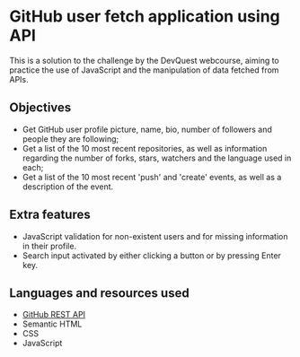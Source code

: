# GitHub user fetch application using API

This is a solution to the challenge by the DevQuest webcourse, aiming to practice the use of JavaScript and the manipulation of data fetched from APIs. 

## Objectives
- Get GitHub user profile picture, name, bio, number of followers and people they are following;
- Get a list of the 10 most recent repositories, as well as information regarding the number of forks, stars, watchers and the language used in each;
- Get a list of the 10 most recent 'push' and 'create' events, as well as a description of the event.

## Extra features
- JavaScript validation for non-existent users and for missing information in their profile.
- Search input activated by either clicking a button or by pressing Enter key.

## Languages and resources used
- [GitHub REST API](https://docs.github.com/pt/rest?apiVersion=2022-11-28)
- Semantic HTML
- CSS
- JavaScript